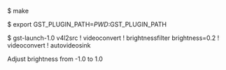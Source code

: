 $ make

$ export GST_PLUGIN_PATH=$PWD:$GST_PLUGIN_PATH

$ gst-launch-1.0 v4l2src ! videoconvert ! brightnessfilter brightness=0.2 ! videoconvert ! autovideosink

Adjust brightness from -1.0 to 1.0
